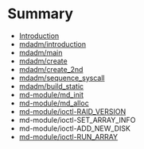# Summary

* [Introduction](README.md)
* [mdadm\/introduction](mdadmintroduction.md)
* [mdadm\/main](mdadmmain.md)
* [mdadm\/create](mdadmcreate.md)
* [mdadm\/create\_2nd](mdadmcreate2nd.md)
* [mdadm\/sequence\_syscall](mdadmsequencesyscall.md)
* [mdadm\/build\_static](mdadmbuildstatic.md)
* [md-module\/md\_init](md-modulemdinit.md)
* [md-module\/md\_alloc](md-modulemdalloc.md)
* [md-module\/ioctl-RAID\_VERSION](md-moduleioctl-raidversion.md)
* md-module\/ioctl-SET\_ARRAY\_INFO
* md-module\/ioctl-ADD\_NEW\_DISK
* [md-module\/ioctl-RUN\_ARRAY](md-moduleioctl-runarray.md)

